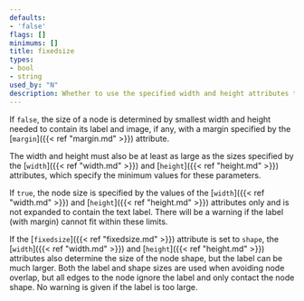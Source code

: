 ```yaml
---
defaults:
- 'false'
flags: []
minimums: []
title: fixedsize
types:
- bool
- string
used_by: "N"
description: Whether to use the specified width and height attributes to choose node size (rather than sizing to fit the node contents).
---
```

If `false`, the size of a node is determined by smallest width and height
needed to contain its label and image, if any, with a margin specified by
the [`margin`]({{< ref "margin.md" >}}) attribute.

The width and height must also be at least as large as the sizes specified by
the [`width`]({{< ref "width.md" >}}) and [`height`]({{< ref "height.md" >}}) attributes, which specify
the minimum values for these parameters.

If `true`, the node size is specified by the values of the [`width`]({{< ref "width.md" >}})
and [`height`]({{< ref "height.md" >}}) attributes only and is not expanded to contain the
text label. There will be a warning if the label (with margin) cannot fit
within these limits.

If the [`fixedsize`]({{< ref "fixedsize.md" >}}) attribute is set to `shape`, the
[`width`]({{< ref "width.md" >}}) and [`height`]({{< ref "height.md" >}}) attributes also determine the size
of the node shape, but the label can be much larger. Both the label and shape
sizes are used when avoiding node overlap, but all edges to the node ignore
the label and only contact the node shape. No warning is given if the label
is too large.
